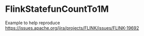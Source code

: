 # FlinkStatefunCountTo1M

Example to help reproduce https://issues.apache.org/jira/projects/FLINK/issues/FLINK-19692
